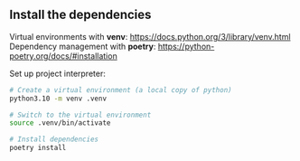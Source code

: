 ## Install the dependencies

Virtual environments with **venv**: https://docs.python.org/3/library/venv.html
Dependency management with **poetry**: https://python-poetry.org/docs/#installation

Set up project interpreter:

```bash
# Create a virtual environment (a local copy of python)
python3.10 -m venv .venv

# Switch to the virtual environment
source .venv/bin/activate

# Install dependencies
poetry install
```
